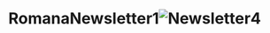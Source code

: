 # RomanaNewsletter1![Newsletter4](https://github.com/diansoviyani/RomanaNewsletter1/assets/112459290/2f870483-0c08-4fb9-807e-c71965a36a06)
